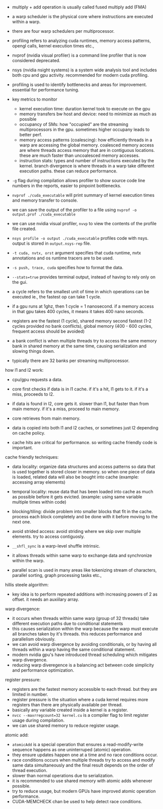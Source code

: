 - multiply + add operation is usually called fused multiply add (FMA)
- a warp scheduler is the physical core where instructions are executed within a warp. 
- there are four warp schedulers per multiprocessor. 
- profiling refers to analyzing cuda runtimes, memory access patterns, opengl calls, kernel execution times etc., 
- nvprof (nvidia visual profiler) is a command line profiler that is now considered deprecated. 
- nsys (nvidia nsight systems) is a system wide analysis tool and includes both cpu and gpu activity. recommended for modern cuda profiling. 
- profiling is used to identify bottlenecks and areas for improvement. essential for performance tuning. 
- key metrics to monitor
    - kernel execution time: duration kernel took to execute on the gpu
    - memory transfers bw host and device: need to minimize as much as possible
    - occupancy of SMs: how "occupied" are the streaming multiprocessors in the gpu. sometimes higher occupany leads to better perf. 
    - memory access patterns (coalescing): how efficiently threads in a warp are accessing the global memory. coalesced memory access are where threads access memory that are in contiguous locations. these are much faster than uncoalesced memory accesses. 
    - instruction stats: types and number of instructions executed by the kernel. branch divergence is where threads in a warp take different execution paths. these can reduce performance. 
- `-g` flag during compilation allows profiler to show source code line numbers in the reports, easier to pinpoint bottlenecks. 
- `nvprof ./cuda_executable` will print summary of kernel execution times and memory transfer to console. 
- we can save the output of the profiler to a file using `nvprof -o output.prof ./cuda_executable`
- we can use nvidia visual profiler, `nvvp`  to view the contents of the profile file created. 
- `nsys profile -o output ./cuda_executable` profiles code with nsys. output is stored in `output.nsys-rep` file. 
- `-t cuda, nvtx, orst` argument specifies that cuda runtime, nvtx annotations and os runtime tracers are to be used. 
- `-s push, trace, cuda` specifies how to format the data. 
- `--stats=true` provides terminal output, instead of having to rely only on the gui. 

- a cycle refers to the smallest unit of time in which operations can be executed ie., the fastest op can take 1 cycle. 
- if a gpu runs at 1ghz, then 1 cycle = 1 nanosecond. if a memory access in that gpu takes 400 cycles, it means it takes 400 nano seconds. 
- registers are the fastest (1 cycle), shared memory second fastest (1-2 cycles provided no bank conflicts), global memory (400 - 600 cycles, frequent access should be avoided)
- a bank conflict is when multiple threads try to access the same memory bank in shared memory at the same time, causing serialization and slowing things down. 
- typically there are 32 banks per streaming multiprocessor. 

how l1 and l2 work: 
- cpu/gpu requests a data. 
- core first checks if data is in l1 cache. if it's a hit, l1 gets to it. if it's a miss, proceeds to l2. 
- if data is found in l2, core gets it. slower than l1, but faster than from main memory. if it's a miss, proceed to main memory. 
- core retrieves from main memory. 
- data is copied into both l1 and l2 caches, or sometimes just l2 depending on cache policy. 

- cache hits are critical for performance. so writing cache friendly code is important. 

cache friendly techniques:
- data locality: organize data structures and access patterns so data that is used together is stored closer in memory. so when one piece of data is loaded, related data will also be bought into cache (example: accessing array elements)
- temporal locality: reuse data that has been loaded into cache as much as possible before it gets evicted. (example: using same variable multiple times within code)
- blocking/tiling: divide problem into smaller blocks that fit in the cache. process each block completely and be done with it before moving to the next one. 
- avoid strided access: avoid striding where we skip over multiple elements. try to access contiguosly. 


- `__shfl_sync` is a warp-level shuffle intrinsic. 
- it allows threads within same warp to exchange data and synchronize within the warp. 

- parallel scan is used in many areas like tokenizing stream of characters, parallel sorting, graph processing tasks etc.,


hillis steele algorithm:
- key idea is to perform repeated additions with increasing powers of 2 as offset. it needs an auxiilary array. 


warp divergence:
- it occurs when threads within same warp (group of 32 threads) take different execution paths due to conditional statements
- this causes serialization within the warp because the warp must execute all branches taken by it's threads. this reduces performance and parallelism obviously. 
- we can avoid warp divergence by avoiding conditionals, or by having all threads within a warp having the same conditional statement. 
- modern nvidia gpu's have introduced thread scheduling which mitigates warp divergence. 
- reducing warp diveregence is a balancing act between code simplicity and performance optimization. 


register pressure:
- registers are the fastest memory accessible to each thread. but they are limited in number. 
- register pressure is the situation where a cuda kernel requires more registers than there are physically available per thread. 
- basically any variable created inside a kernel is a register. 
- `nvcc --maxrregcount=32 kernel.cu` is a compiler flag to limit register usage during compilation. 
- we can use shared memory to reduce register usage. 


atomic add:
- `atomicAdd` is a special operation that ensures a read-modify-write sequence happens as one uninterruped (atomic) operation. 
- they ensure updates happen one at a time and no race conditions occur. 
- race conditions occurs when multiple threads try to access and modify same data simultaneously and the final result depends on the order of thread execution. 
- slower than normal operations due to serialization. 
- it is recommended to use shared memory with atomic adds whenever possible. 
- try to reduce usage, but modern GPUs have improved atomic operation performance. 
- CUDA-MEMCHECK chan be used to help detect race conditions.